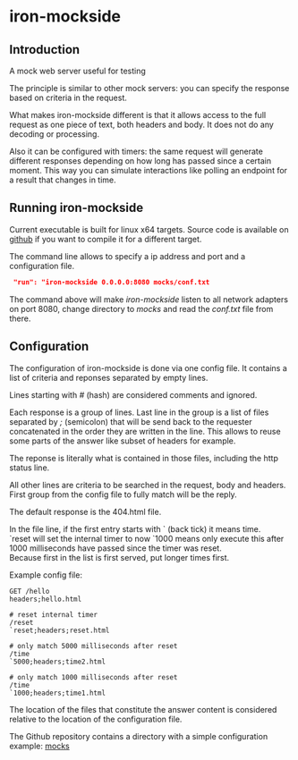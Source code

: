# iron-mockside

## Introduction
A mock web server useful for testing

The principle is similar to other mock servers: you can specify the response 
based on criteria in the request. 

What makes iron-mockside different is that it allows access to the full request
as one piece of text, both headers and body. It does not do any decoding or
processing.

Also it can be configured with timers: the same request will generate different 
responses depending on how long has passed since a certain moment. This way you
can simulate interactions like polling an endpoint for a result that changes in
time.

## Running iron-mockside

Current executable is built for linux x64 targets. Source code is available on
[github](https://github.com/ovidiu-ionescu/iron-mockside) if you want to 
compile it for a different target.

The command line allows to specify a ip address and port and a configuration 
file.

```json
 "run": "iron-mockside 0.0.0.0:8080 mocks/conf.txt
```
The command above will make _iron-mockside_ listen to all network adapters on 
port 8080, change directory to _mocks_ and read the _conf.txt_ file from there.


## Configuration

The configuration of iron-mockside is done via one config file. It contains a 
list of criteria and reponses separated by empty lines. 

Lines starting with _#_ (hash) are considered comments and ignored.

Each response is a group of lines. Last line in the group is a list 
of files separated by *;* (semicolon) that will be send back to the requester
concatenated in the order they are written in the line.
This allows to reuse some parts of the answer like subset of headers for example.

The reponse is literally what is contained in those files, including the http
status line.

All other lines are criteria to be searched in the request, body and
headers. First group from the config file to fully match will be the reply.

The default response is the 404.html file.

In the file line, if the first entry starts with \` (back tick) it means time.  
\`reset will set the internal timer to now
\`1000 means only execute this after 1000 milliseconds have passed 
since the timer was reset.  
Because first in the list is first served, put longer times first.

Example config file:

```
GET /hello
headers;hello.html

# reset internal timer
/reset
`reset;headers;reset.html

# only match 5000 milliseconds after reset
/time
`5000;headers;time2.html

# only match 1000 milliseconds after reset
/time
`1000;headers;time1.html

```

The location of the files that constitute the answer content is considered
relative to the location of the configuration file.

The Github repository contains a directory with a simple configuration example:
[mocks](https://github.com/ovidiu-ionescu/iron-mockside/tree/master/mocks)
